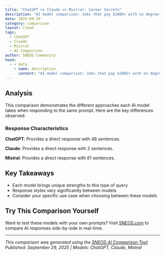 ```yaml
---
title: "ChatGPT vs Claude vs Mistral: Career Secrets"
description: "AI model comparison: Jobs that pay $100k+ with no degree - AI analyzes real opportunities..."
date: 2025-09-29
category: comparison
layout: Clean
tags:
  - ChatGPT
  - Claude
  - Mistral
  - AI Comparison
author: SNEOS Community
head:
  - - meta
    - name: description
      content: "AI model comparison: Jobs that pay $100k+ with no degree - AI analyzes real opportunities..."
---
```


<ChatComparison
  title="ChatGPT vs Claude vs Mistral: Career Secrets"
  prompt="Jobs that pay $100k+ with no degree - AI analyzes real opportunities"
  :responses='{
    "ChatGPT": "Certainly! Many well-paying jobs that offer $100k\u002B annually do not necessarily require a college degree. Here are some real opportunities based on current job market trends and data:\n\n1. **Commercial Pilot (Non-Airline)**\n   - Requires: Commercial pilot\u2019s license and flight training.\n   - Description: Piloting charter flights, cargo flights, or corporate jets.\n   - Salary: Often $100k\u002B, varies by employer and experience.\n\n2. **Air Traffic Controller**\n   - Requires: Specialized FAA training and certification; no college degree needed but must pass exams.\n   - Description: Managing the safe and orderly flow of air traffic.\n   - Salary: Median salary around $125k.\n\n3. **Elevator Installer and Repairer**\n   - Requires: Apprenticeship program.\n   - Description: Installing and repairing elevators, escalators, and moving walkways.\n   - Salary: Median salary over $80k, many earn $100k\u002B with experience.\n\n4. **Real Estate Broker**\n   - Requires: Real estate license.\n   - Description: Helping clients buy, sell, and rent properties.\n   - Salary: Commission-based with high earning potential; successful brokers earn $100k\u002B.\n\n5. **Web Developer / Software Developer**\n   - Requires: No degree strictly required, can be self-taught or bootcamp-trained.\n   - Description: Building and maintaining websites or software applications.\n   - Salary: Many developers earn $100k\u002B depending on skill and experience.\n\n6. **Commercial Diver**\n   - Requires: Certification and specialized training.\n   - Description: Underwater repairs, inspections, and construction.\n   - Salary: Can earn $100k\u002B especially in oil/gas sectors.\n\n7. **Construction Manager**\n   - Requires: Experience and possibly certifications; no degree necessary.\n   - Description: Overseeing construction projects.\n   - Salary: Median around $97k, with experienced managers earning $100k\u002B.\n\n8. **Sales Manager**\n   - Requires: Proven sales experience.\n   - Description: Leading sales teams, managing accounts.\n   - Salary: Base plus commissions can total $100k\u002B.\n\n9. **Electrician**\n   - Requires: Apprenticeship and licensing.\n   - Description: Installing and maintaining electrical systems.\n   - Salary: Experienced electricians in high-demand areas earn over $100k.\n\n10. **Truck Driver (Long Haul, Owner-Operator)**\n    - Requires: Commercial Driver\u2019s License (CDL).\n    - Description: Driving freight over long distances.\n    - Salary: Owner-operators often net $100k\u002B after expenses.\n\n**Tips to Achieve $100k\u002B Without a Degree:**\n\n- Obtain relevant certifications or licenses.\n- Gain experience through apprenticeships or entry-level positions.\n- Consider industries with high demand and skill shortages.\n- Develop strong skills in technology or trades.\n- Leverage networking and continuous learning.\n\nIf you want, I can also help you find resources for training or certification for any of these careers!",
    "Claude": "Invalid API source. Please specify \u0027openai\u0027, \u0027anthropic\u0027, \u0027gemini\u0027, \u0027gemini-grounding\u0027, \u0027deepseek\u0027, \u0027grok\u0027, \u0027grok-live\u0027, or \u0027mistral\u0027.",
    "Mistral": "While it\u0027s true that many high-paying jobs typically require a degree, there are indeed opportunities that can pay $100k\u002B annually without a formal degree. These roles often rely on skills, experience, and sometimes certifications. Here are some jobs that AI and market analysis have identified as potentially meeting this criterion:\n\n1. **Software Developer/Engineer**:\n   - **Skills Needed**: Proficiency in programming languages (e.g., Python, JavaScript, Java), problem-solving, and software development methodologies.\n   - **Pathway**: Self-taught through online courses, coding bootcamps, or extensive experience.\n\n2. **Data Scientist**:\n   - **Skills Needed**: Knowledge of statistics, machine learning, data visualization, and programming languages like Python and R.\n   - **Pathway**: Online courses, certifications, and hands-on projects.\n\n3. **Cybersecurity Specialist**:\n   - **Skills Needed**: Understanding of network security, threat detection, and incident response.\n   - **Pathway**: Certifications (e.g., CISSP, CEH), practical experience, and continuous learning.\n\n4. **Digital Marketer**:\n   - **Skills Needed**: Expertise in SEO, SEM, social media marketing, content creation, and analytics.\n   - **Pathway**: Online courses, certifications (e.g., Google Analytics, Facebook Blueprint), and practical experience.\n\n5. **Real Estate Broker**:\n   - **Skills Needed**: Market knowledge, negotiation skills, and client management.\n   - **Pathway**: Licensing exams, practical experience, and networking.\n\n6. **Sales Manager**:\n   - **Skills Needed**: Strong communication, negotiation, and leadership skills.\n   - **Pathway**: Experience in sales, proven track record, and sometimes industry-specific certifications.\n\n7. **Air Traffic Controller**:\n   - **Skills Needed**: Attention to detail, quick decision-making, and communication skills.\n   - **Pathway**: Training programs, on-the-job training, and passing FAA exams.\n\n8. **Commercial Pilot**:\n   - **Skills Needed**: Flight proficiency, navigation skills, and situational awareness.\n   - **Pathway**: Flight training, logging flight hours, and obtaining necessary licenses.\n\n9. **Elevator Installer and Repairer**:\n   - **Skills Needed**: Mechanical aptitude, problem-solving, and physical stamina.\n   - **Pathway**: Apprenticeship programs and on-the-job training.\n\n10. **Electric Power-Line Installer and Repairer**:\n    - **Skills Needed**: Technical knowledge, safety awareness, and physical endurance.\n    - **Pathway**: Apprenticeship programs and on-the-job training.\n\n11. **Entrepreneur/Business Owner**:\n    - **Skills Needed**: Business acumen, leadership, and financial management.\n    - **Pathway**: Starting a business, scaling it, and achieving profitability.\n\n12. **Technical Writer**:\n    - **Skills Needed**: Strong writing skills, technical knowledge, and ability to translate complex information into understandable content.\n    - **Pathway**: Experience in writing, technical knowledge, and sometimes certifications.\n\n13. **UX/UI Designer**:\n    - **Skills Needed**: Design principles, user research, and proficiency in design tools (e.g., Adobe XD, Sketch).\n    - **Pathway**: Online courses, certifications, and building a portfolio.\n\n14. **Project Manager**:\n    - **Skills Needed**: Organizational skills, leadership, and project management methodologies.\n    - **Pathway**: Experience in project management, certifications (e.g., PMP), and practical experience.\n\n15. **Network Architect**:\n    - **Skills Needed**: Knowledge of network design, protocols, and security.\n    - **Pathway**: Certifications (e.g., Cisco CCNP, CCIE), practical experience, and continuous learning.\n\nWhile these roles can be lucrative, it\u0027s important to note that success often depends on continuous learning, networking, and gaining relevant experience. Additionally, market demand and geographic location can significantly impact salary potential."
  }'
  published-date="16:28"
/>

## Analysis

This comparison demonstrates the different approaches each AI model takes when responding to the same prompt. Here are the key differences observed:

### Response Characteristics

**ChatGPT**: Provides a direct response with 48 sentences. 

**Claude**: Provides a direct response with 2 sentences. 

**Mistral**: Provides a direct response with 61 sentences. 

## Key Takeaways

- Each model brings unique strengths to this type of query
- Response styles vary significantly between models
- Consider your specific use case when choosing between these models

## Try This Comparison Yourself

Want to test these models with your own prompts? Visit [SNEOS.com](https://sneos.com) to compare AI responses side-by-side in real-time.

---

*This comparison was generated using the [SNEOS AI Comparison Tool](https://sneos.com)*
*Published: September 29, 2025 | Models: ChatGPT, Claude, Mistral*
